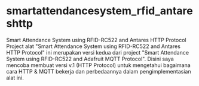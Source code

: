# smartattendancesystem_rfid_antareshttp
Smart Attendance System using RFID-RC522 and Antares HTTP Protocol
Project alat "Smart Attendance System using RFID-RC522 and Antares HTTP Protocol" ini merupakan versi kedua dari project "Smart Attendance System using RFID-RC522 and Adafruit MQTT Protocol". Disini saya mencoba membuat versi v.1 (HTTP Protocol) untuk mengetahui bagaimana cara HTTP & MQTT bekerja dan perbedaannya dalam pengimplementasian alat ini.
